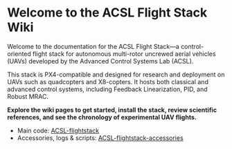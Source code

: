 # Welcome to the ACSL Flight Stack Wiki

Welcome to the documentation for the ACSL Flight Stack—a control-oriented flight stack for autonomous multi-rotor uncrewed aerial vehicles (UAVs) developed by the Advanced Control Systems Lab (ACSL).

This stack is PX4-compatible and designed for research and deployment on UAVs such as quadcopters and X8-copters. It hosts both classical and advanced control systems, including Feedback Linearization, PID, and Robust MRAC.

**Explore the wiki pages to get started, install the stack, review scientific references, and see the chronology of experimental UAV flights.**

- Main code: [ACSL-flightstack](https://github.com/andrealaffly/ACSL-flightstack)
- Accessories, logs & scripts: [ACSL-flightstack-accessories](https://github.com/andrealaffly/ACSL-flightstack-accessories)

